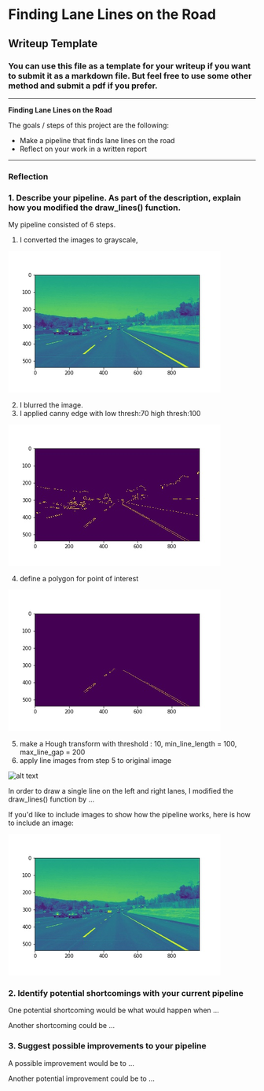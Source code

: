 # **Finding Lane Lines on the Road** 

## Writeup Template

### You can use this file as a template for your writeup if you want to submit it as a markdown file. But feel free to use some other method and submit a pdf if you prefer.

---

**Finding Lane Lines on the Road**

The goals / steps of this project are the following:
* Make a pipeline that finds lane lines on the road
* Reflect on your work in a written report



[//]: # (Image References)

[image1]: ./test_images_out/gray_solidWhiteCurve.jpg "Grayscale"

[image2]: ./test_images_out/edges_solidWhiteCurve.jpg "Grayscale"

[image3]: ./test_images_out/med_solidWhiteCurve.jpg "Grayscale"

[image4]: ./ftest_images_out/line_solidWhiteCurve.jpg "Grayscale"

[image5]: ./ftest_images_out/lfinal_solidWhiteCurve.jpg "Grayscale"

---

### Reflection

### 1. Describe your pipeline. As part of the description, explain how you modified the draw_lines() function.

My pipeline consisted of 6 steps. 
1. I converted the images to grayscale, 

![alt text][image1]

2. I blurred the image.
3. I applied canny edge with low thresh:70 high thresh:100

![alt text][image2]

4. define a polygon for point of interest

![alt text][image3]

5. make a Hough transform with threshold : 10, min_line_length = 100, max_line_gap = 200
6. apply line images from step 5 to original image

![alt text][image5]


In order to draw a single line on the left and right lanes, I modified the draw_lines() function by ...

If you'd like to include images to show how the pipeline works, here is how to include an image: 

![alt text][image1]


### 2. Identify potential shortcomings with your current pipeline


One potential shortcoming would be what would happen when ... 

Another shortcoming could be ...


### 3. Suggest possible improvements to your pipeline

A possible improvement would be to ...

Another potential improvement could be to ...
